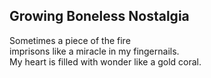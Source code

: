 Growing Boneless Nostalgia
--------------------------
Sometimes a piece of the fire  
imprisons like a miracle in my fingernails.  
My heart is filled with wonder like a gold coral.  
